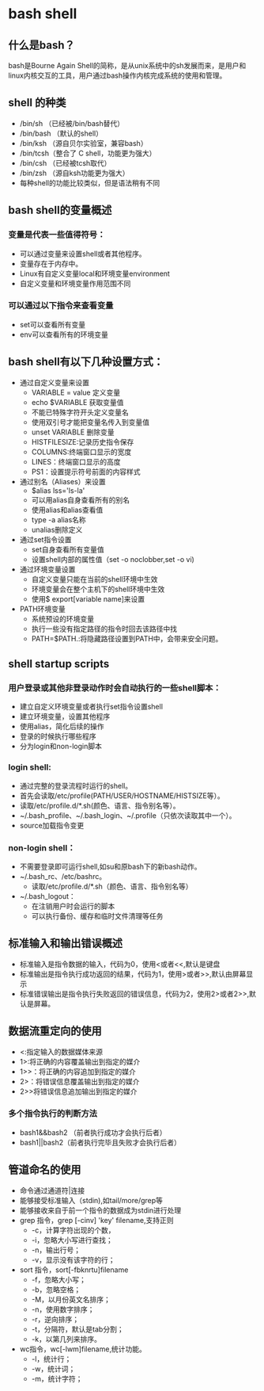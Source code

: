 # bash shell

## 什么是bash？
bash是Bourne Again Shell的简称，是从unix系统中的sh发展而来，是用户和linux内核交互的工具，用户通过bash操作内核完成系统的使用和管理。

## shell 的种类
* /bin/sh （已经被/bin/bash替代）
* /bin/bash （默认的shell）
* /bin/ksh （源自贝尔实验室，兼容bash）
* /bin/tcsh（整合了 C shell，功能更为强大）
* /bin/csh （已经被tcsh取代）
* /bin/zsh （源自ksh功能更为强大）
* 每种shell的功能比较类似，但是语法稍有不同

## bash shell的变量概述

### 变量是代表一些值得符号：
* 可以通过变量来设置shell或者其他程序。
* 变量存在于内存中。
* Linux有自定义变量local和环境变量environment
* 自定义变量和环境变量作用范围不同

### 可以通过以下指令来查看变量
* set可以查看所有变量
* env可以查看所有的环境变量

## bash shell有以下几种设置方式：

* 通过自定义变量来设置
    * VARIABLE = value 定义变量
    * echo $VARIABLE 获取变量值
    * 不能已特殊字符开头定义变量名
    * 使用双引号才能把变量名传入到变量值
    * unset VARIABLE 删除变量
    * HISTFILESIZE:记录历史指令保存
    * COLUMNS:终端窗口显示的宽度
    * LINES：终端窗口显示的高度
    * PS1：设置提示符号前面的内容样式
* 通过别名（Aliases）来设置
    * $alias lss='ls-la'
    * 可以用alias自身查看所有的别名
    * 使用alias和alias查看值
    * type -a alias名称
    * unalias删除定义
* 通过set指令设置
    * set自身查看所有变量值
    * 设置shell内部的属性值（set -o noclobber,set -o vi)
* 通过环境变量设置
    * 自定义变量只能在当前的shell环境中生效
    * 环境变量会在整个主机下的shell环境中生效
    * 使用$ export[variable name]来设置
* PATH环境变量
    * 系统预设的环境变量
    * 执行一些没有指定路径的指令时回去该路径中找
    * PATH=$PATH.:将隐藏路径设置到PATH中，会带来安全问题。

## shell startup scripts

### 用户登录或其他非登录动作时会自动执行的一些shell脚本：
* 建立自定义环境变量或者执行set指令设置shell
* 建立环境变量，设置其他程序
* 使用alias，简化后续的操作
* 登录的时候执行哪些程序
* 分为login和non-login脚本

### login shell:
* 通过完整的登录流程时运行的shell。
* 首先会读取/etc/profile(PATH/USER/HOSTNAME/HISTSIZE等）。
* 读取/etc/profile.d/*.sh(颜色、语言、指令别名等）。
* ~/.bash_profile、~/.bash_login、~/.profile（只依次读取其中一个）。
* source加载指令变更

### non-login shell：
* 不需要登录即可运行shell,如su和原bash下的新bash动作。
* ~/.bash_rc、/etc/bashrc。
   * 读取/etc/profile.d/*.sh（颜色、语言、指令别名等）
* ~/.bash_logout：
   * 在注销用户时会运行的脚本
   * 可以执行备份、缓存和临时文件清理等任务

## 标准输入和输出错误概述
* 标准输入是指令数据的输入，代码为0，使用<或者<<,默认是键盘
* 标准输出是指令执行成功返回的结果，代码为1，使用>或者>>,默认由屏幕显示
* 标准错误输出是指令执行失败返回的错误信息，代码为2，使用2>或者2>>,默认是屏幕。

## 数据流重定向的使用
* <:指定输入的数据媒体来源
* 1>:将正确的内容覆盖输出到指定的媒介
* 1>>：将正确的内容追加到指定的媒介
* 2>：将错误信息覆盖输出到指定的媒介
* 2>>将错误信息追加输出到指定的媒介

### 多个指令执行的判断方法
* bash1&&bash2 （前者执行成功才会执行后者）
* bash1||bash2（前者执行完毕且失败才会执行后者）

## 管道命名的使用
* 命令通过通道符|连接
* 能够接受标准输入（stdin),如tail/more/grep等
* 能够接收来自于前一个指令的数据成为stdin进行处理
* grep 指令，grep [-cinv] 'key' filename,支持正则
   * -c，计算字符出现的个数，
   * -i，忽略大小写进行查找；
   * -n，输出行号；
   * -v，显示没有该字符的行；
* sort 指令，sort[-fbknrtu]filename
   * -f，忽略大小写；
   * -b，忽略空格；
   * -M，以月份英文名排序；
   * -n，使用数字排序；
   * -r，逆向排序；
   * -t，分隔符，默认是tab分割；
   * -k，以第几列来排序。
* wc指令，wc[-lwm]filename,统计功能。
   * -l，统计行；
   * -w，统计词；
   * -m，统计字符；
